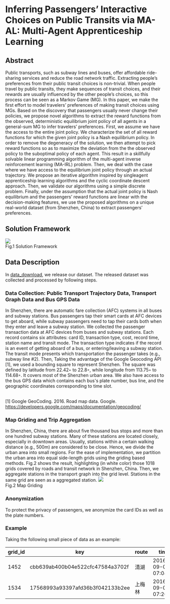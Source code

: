 # Inferring Passengers’ Interactive Choices on Public Transits via MA-AL: Multi-Agent Apprenticeship Learning

Abstract
----
Public transports, such as subway lines and buses, offer affordable ride-sharing services and reduce the road network traffic. Extracting
people’s preferences from their public transit choices is non-trivial. When people travel by public transits, they make sequences of transit choices, and their rewards are usually influenced by the other people’s choices, so this process can be seen as a Markov Game
(MG). In this paper, we make the first effort to model travelers’ preferences of making transit choices using MGs. Based on the discovery that passengers usually never change their policies, we propose novel algorithms to extract the reward functions from the observed, deterministic equilibrium joint policy of all agents in a general-sum MG to infer travelers’ preferences. First, we assume we have the access to the entire joint policy. We characterize the set of all reward functions for which the given joint policy is a Nash equilibrium policy. In order to remove the degeneracy of the solution, we then attempt to pick reward functions so as to maximize the deviation from the the observed policy to the suboptimal policy of each agent. This result in a skillfully solvable linear programming algorithm of the multi-agent inverse reinforcement learning (MA-IRL) problem. Then, we deal with the case where we have access to the equilibrium joint policy through an actual trajectory. We propose an iterative algorithm inspired by singleagent apprenticeship learning algorithms and the cyclic coordinate descent approach. Then, we validate our algorithms using a simple discrete problem. Finally, under the assumption that the actual joint policy is Nash equilibrium and the passengers’ reward functions are linear with the decision-making features, we use the proposed algorithms on a unique real-world dataset (from Shenzhen, China) to extract passengers’ preferences.

Solution Framework
----
![](https://github.com/Trenchant-ymz/WWW2020-MAAL/blob/master/images/solution%20framework.png)
<br> Fig.1 Solution Framework

Data Description
----
In [data_download](https://github.com/Trenchant-ymz/WWW2020-MAAL/tree/master/data_download), we release our dataset. The released dataset was collected and processed by following steps.

### Data Collection: Public Transport Trajectory Data, Transport Graph Data and Bus GPS Data
In Shenzhen, there are automatic fare collection (AFC) systems in all buses and subway stations. Bus passengers tap their smart cards at AFC devices to get aboard, while subway passengers need to tap their cards both when they enter and leave a subway station. We collected the passenger transaction data at AFC devices from buses and subway stations. Each record contains six attributes: card ID, transaction type, cost, record time, station name and transit mode. The transaction type indicates if the record is an event of getting aboard of a bus, or entering/leaving a subway station. The transit mode presents which transportation the passenger takes (e.g., subway line #2). Then, Taking the advantage of the Google Geocoding API [1], we used a bounding square to represent Shenzhen. The square was defined by latitude from 22.42◦ to 22.8◦, while longitude from 113.75◦ to 114.68◦. It covers most of the Shenzhen urban area. We also have access to the bus GPS data which contains each bus's plate number, bus line, and the geographic coordinates corresponding to time slot.

<br>[1] Google GeoCoding. 2016. Road map data. Google. https://developers.google.com/maps/documentation/geocoding/

### Map Griding and Trip Aggregation
In Shenzhen, China, there are about five thousand bus stops and more than one hundred subway stations. Many of these stations are located closely, especially in downtown areas. Usually, stations within a certain walking distance (e.g., 500m) are considered to be close. Hence, we divide the urban area into small regions. For the ease of implementation, we partition the urban area into equal side-length grids using the griding based methods. Fig.2 shows the result, highlighting (in white color) those 1018 grids covered by roads and transit network in Shenzhen, China. Then, we aggregate stations in the transport graph into the grid level. Stations in the same grid are seen as a aggregated station. 
![](https://github.com/Trenchant-ymz/WWW2020-MAAL/blob/master/images/Map%20griding.png)
<br> Fig.2 Map Griding

### Anonymization
To protect the privacy of passengers, we anonymize the card IDs as well as the plate numbers.

### Example
Taking the following small piece of data as an example:

| grid_id | key | route | time | type |	card | stage |
| ------ | ------ | ------ |------ |------ |------ |------ |
|1452 |	cbb639ab400b04e522cfc47584a3702f |	清湖 | 2016-09-06 07:04:24 |	subway_on |	8b688eabf26d1086d3db8a996ee9ee09 |	0 |
|1534 |	17568993a93397afd36b3f042133b2ee |	上梅林 |	2016-09-06 07:26:30 |	subway_off |	8b688eabf26d1086d3db8a996ee9ee09 |	1 |

